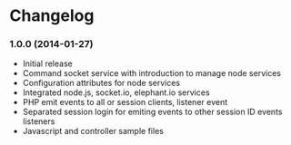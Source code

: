 Changelog
=========

### 1.0.0  (2014-01-27)

* Initial release
* Command socket service with introduction to manage node services
* Configuration attributes for node services
* Integrated node.js, socket.io, elephant.io services
* PHP emit events to all or session clients, listener event
* Separated session login for emiting events to other session ID events listeners
* Javascript and controller sample files